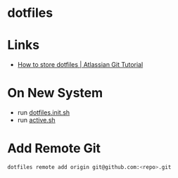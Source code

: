 # dotfiles

# Links

* [How to store dotfiles | Atlassian Git Tutorial](https://www.atlassian.com/git/tutorials/dotfiles)

# On New System

* run [dotfiles.init.sh](myscripts/dotfiles/dotfiles.init.sh)
* run [active.sh](myscripts/dotfiles/active.sh)

# Add Remote Git

```sh
dotfiles remote add origin git@github.com:<repo>.git
```

